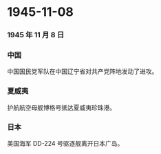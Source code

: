 # 1945-11-08

### 1945 年 11 月 8 日

### 中国

中国国民党军队在中国辽宁省对共产党阵地发动了进攻。

### 夏威夷

护航航空母舰博格号抵达夏威夷珍珠港。

### 日本

美国海军 DD-224 号驱逐舰离开日本广岛。
